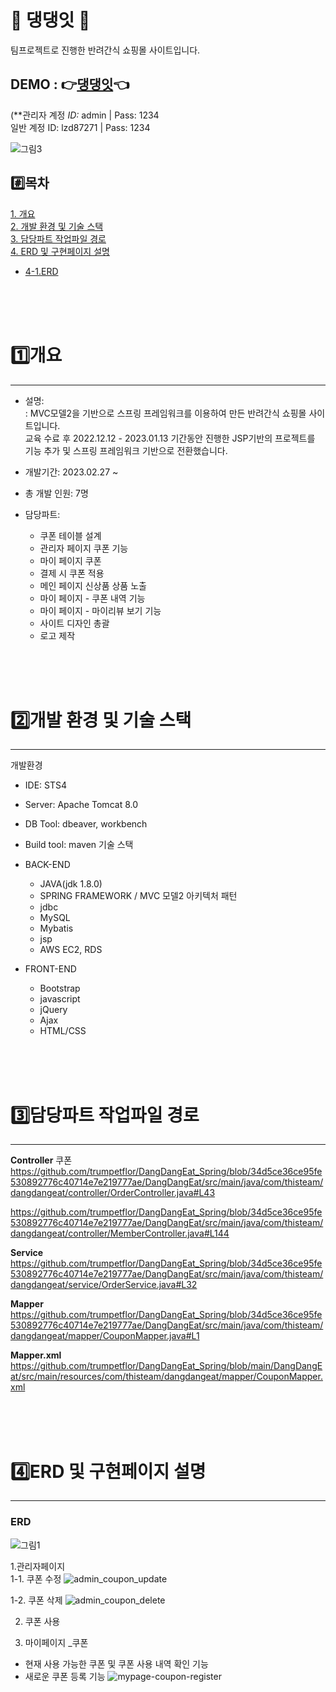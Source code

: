 # 🐶 댕댕잇 🐶
팀프로젝트로 진행한  반려간식 쇼핑몰 사이트입니다.
## DEMO : 👉<a href="http://itwillbs4.cafe24.com/DangDangEat/">댕댕잇</a>👈 
(**관리자 계정
*ID:* admin |
Pass: 1234 <br>
일반 계정
ID: lzd87271 |
Pass: 1234



![그림3](https://user-images.githubusercontent.com/112055211/230164741-e8a8ea39-f02f-44a8-a098-7fb45d255c56.png)

#️⃣목차
---
[1. 개요](#1️⃣개요)<br>
[2. 개발 환경 및 기술 스택](#2️⃣개발-환경-및-기술-스택)<br>
[3. 담당파트 작업파일 경로](#3️⃣담당파트-작업파일-경로)<br>
[4. ERD 및 구현페이지 설명](#4️⃣erd-및-구현페이지-설명)<br>
  - [4-1.ERD](-#erd)<br>


<br><br><br>
# 1️⃣개요
----
- 설명: <br>: MVC모델2을 기반으로 스프링 프레임워크를 이용하여 만든 반려간식 쇼핑몰 사이트입니다.<br>
              교육 수료 후 2022.12.12 - 2023.01.13 기간동안 진행한 JSP기반의 프로젝트를 기능 추가 및 스프링 프레임워크 기반으로 전환했습니다.
               
- 개발기간: 2023.02.27 ~ 
- 총 개발 인원: 7명

- 담당파트: 
  - 쿠폰 테이블 설계 
  - 관리자 페이지 쿠폰 기능
  - 마이 페이지 쿠폰
  - 결제 시 쿠폰 적용
  - 메인 페이지 신상품 상품 노출
  - 마이 페이지 - 쿠폰 내역 기능
  - 마이 페이지 - 마이리뷰 보기 기능
  - 사이트 디자인 총괄
  - 로고 제작

 
 
<br><br><br>
# 2️⃣개발 환경 및 기술 스택
----
개발환경
- IDE: STS4
- Server: Apache Tomcat 8.0
- DB Tool: dbeaver, workbench
- Build tool: maven
기술 스택
- BACK-END
  - JAVA(jdk 1.8.0)
  - SPRING FRAMEWORK / MVC 모델2 아키텍처 패턴
  - jdbc
  - MySQL
  - Mybatis
  - jsp
  - AWS EC2, RDS
  
- FRONT-END
  - Bootstrap
  - javascript
  - jQuery
  - Ajax
  - HTML/CSS

<br><br><br>
# 3️⃣담당파트 작업파일 경로
---
<b>Controller</b>
쿠폰
https://github.com/trumpetflor/DangDangEat_Spring/blob/34d5ce36ce95fe530892776c40714e7e219777ae/DangDangEat/src/main/java/com/thisteam/dangdangeat/controller/OrderController.java#L43

https://github.com/trumpetflor/DangDangEat_Spring/blob/34d5ce36ce95fe530892776c40714e7e219777ae/DangDangEat/src/main/java/com/thisteam/dangdangeat/controller/MemberController.java#L144

<b>Service</b>
https://github.com/trumpetflor/DangDangEat_Spring/blob/34d5ce36ce95fe530892776c40714e7e219777ae/DangDangEat/src/main/java/com/thisteam/dangdangeat/service/OrderService.java#L32

<b>Mapper</b>
https://github.com/trumpetflor/DangDangEat_Spring/blob/34d5ce36ce95fe530892776c40714e7e219777ae/DangDangEat/src/main/java/com/thisteam/dangdangeat/mapper/CouponMapper.java#L1

<b>Mapper.xml</b>
https://github.com/trumpetflor/DangDangEat_Spring/blob/main/DangDangEat/src/main/resources/com/thisteam/dangdangeat/mapper/CouponMapper.xml


<br><br><br>
# 4️⃣ERD 및 구현페이지 설명
---
### ERD
![그림1](https://github.com/trumpetflor/DangDangEat_Spring/assets/112055211/bdc52fdb-b24c-4ae2-86be-ba34a9999971)


1.관리자페이지 <br>
  1-1. 쿠폰 수정
![admin_coupon_update](https://user-images.githubusercontent.com/112055211/232452189-89792ec1-120c-4870-b4c1-6605a5525bfa.gif)

  1-2. 쿠폰 삭제
![admin_coupon_delete](https://user-images.githubusercontent.com/112055211/232452793-00c2e278-b5e8-4209-8caa-29640a659e52.gif)


2. 쿠폰 사용 <br>

3. 마이페이지 _쿠폰 
- 현재 사용 가능한 쿠폰 및 쿠폰 사용 내역 확인 기능
- 새로운 쿠폰 등록 기능
![mypage-coupon-register](https://user-images.githubusercontent.com/112055211/232450466-dfe3bae4-0c1f-4ae0-8133-d49d20181587.gif)
